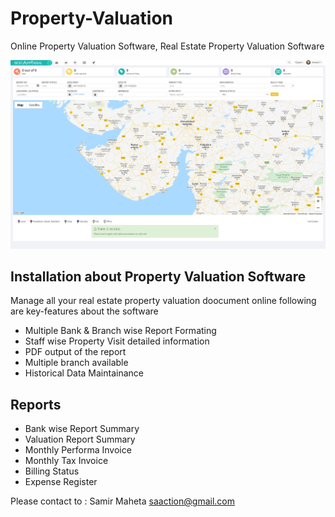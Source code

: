 # Property-Valuation
Online Property Valuation Software, Real Estate Property Valuation Software

![Dashboard](https://github.com/saaction/Property-Valuation/blob/main/Dashboard.png "Dashboard")

## Installation about Property Valuation Software

Manage all your real estate property valuation doocument online following are key-features about the software

- Multiple Bank & Branch wise Report Formating
- Staff wise Property Visit detailed information
- PDF output of the report
- Multiple branch available
- Historical Data Maintainance


## Reports
- Bank wise Report Summary
- Valuation Report Summary
- Monthly Performa Invoice
- Monthly Tax Invoice
- Billing Status
- Expense Register


Please contact to :
Samir Maheta
saaction@gmail.com
